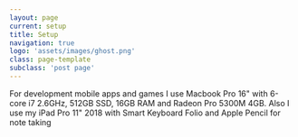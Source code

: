 ```yaml
---
layout: page
current: setup
title: Setup
navigation: true
logo: 'assets/images/ghost.png'
class: page-template
subclass: 'post page'
---
```


For development mobile apps and games I use Macbook Pro 16" with 6-core i7 2.6GHz, 512GB SSD, 16GB RAM and Radeon Pro 5300M 4GB. Also I use my iPad Pro 11" 2018 with Smart Keyboard Folio and Apple Pencil for note taking